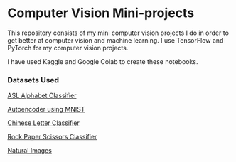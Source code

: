 # Computer Vision Mini-projects

This repository consists of my mini computer vision projects I do in order to get better at computer vision and machine learning. I use TensorFlow and PyTorch for my computer vision projects.

I have used Kaggle and Google Colab to create these notebooks.

### Datasets Used
[ASL Alphabet Classifier](https://www.kaggle.com/grassknoted/asl-alphabet)

[Autoencoder using MNIST](https://www.kaggle.com/oddrationale/mnist-in-csv)

[Chinese Letter Classifier](https://www.kaggle.com/fedesoriano/chinese-mnist-digit-recognizer)

[Rock Paper Scissors Classifier](https://www.kaggle.com/sanikamal/rock-paper-scissors-dataset)

[Natural Images](https://www.kaggle.com/prasunroy/natural-images)
